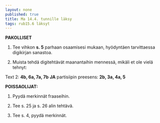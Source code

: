 ```yaml
---
layout: none
published: true
title: Ma 14.4. tunnille läksy
tags: rub15.6 läksyt
---
```

**PAKOLLISET**

1. Tee vihkon **s. 5** parhaan osaamisesi mukaan, hyödyntäen tarvittaessa digikirjan sanastoa.

2. Muista tehdä digitehtävät maanantaihin mennessä, mikäli et ole vielä tehnyt: 

Text 2: **4b, 6a, 7a, 7b** **JA** partisiipin preesens: **2b, 3a, 4a, 5**


**POISSAOLIJAT:**

1. Pyydä merkinnät fraaseihin.

2. Tee s. 25 ja s. 26 alin tehtävä.

3. Tee s. 4, pyydä merkinnät.
